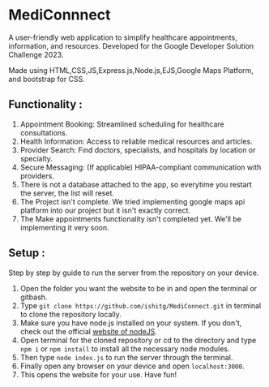 # MediConnnect
A user-friendly web application to simplify healthcare appointments, information, and resources. Developed for the Google Developer Solution Challenge 2023.

Made using HTML,CSS,JS,Express.js,Node.js,EJS,Google Maps Platform, and bootstrap for CSS.

## Functionality : 
1. Appointment Booking: Streamlined scheduling for healthcare consultations.
2. Health Information: Access to reliable medical resources and articles.
3. Provider Search: Find doctors, specialists, and hospitals by location or specialty.
4. Secure Messaging: (If applicable) HIPAA-compliant communication with providers.
5. There is not a database attached to the app, so everytime you restart the server, the list will reset.
6. The Project isn't complete. We tried implementing google maps api platform into our project but it isn't exactly correct.
7. The Make appointments functionality isn't completed yet. We'll be implementing it very soon.

## Setup : 
Step by step by guide to run the server from the repository on your device.

1. Open the folder you want the website to be in and open the terminal or gitbash.
2. Type ```git clone https://github.com/ishitg/MediConnect.git``` in terminal to clone the repository locally.
3. Make sure you have node.js installed on your system. If you don't, check out the official [website of nodeJS](https://nodejs.org/en/download).
4. Open terminal for the cloned repository or cd to the directory and type ```npm i``` or ```npm install``` to install all the necessary node modules.
5. Then type ```node index.js``` to run the server through the terminal.
6. Finally open any browser on your device and open ```localhost:3000```.
7. This opens the website for your use. Have fun!
